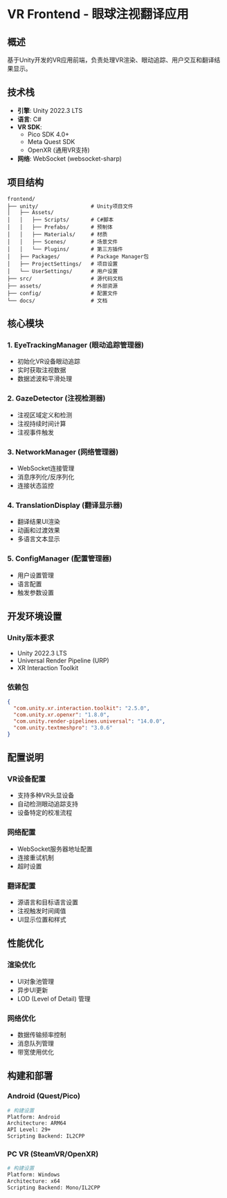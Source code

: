 # VR Frontend - 眼球注视翻译应用

## 概述

基于Unity开发的VR应用前端，负责处理VR渲染、眼动追踪、用户交互和翻译结果显示。

## 技术栈

- **引擎**: Unity 2022.3 LTS
- **语言**: C#
- **VR SDK**: 
  - Pico SDK 4.0+
  - Meta Quest SDK
  - OpenXR (通用VR支持)
- **网络**: WebSocket (websocket-sharp)

## 项目结构

```
frontend/
├── unity/                 # Unity项目文件
│   ├── Assets/
│   │   ├── Scripts/       # C#脚本
│   │   ├── Prefabs/       # 预制体
│   │   ├── Materials/     # 材质
│   │   ├── Scenes/        # 场景文件
│   │   └── Plugins/       # 第三方插件
│   ├── Packages/          # Package Manager包
│   ├── ProjectSettings/   # 项目设置
│   └── UserSettings/      # 用户设置
├── src/                   # 源代码文档
├── assets/                # 外部资源
├── config/                # 配置文件
└── docs/                  # 文档
```

## 核心模块

### 1. EyeTrackingManager (眼动追踪管理器)
- 初始化VR设备眼动追踪
- 实时获取注视数据
- 数据滤波和平滑处理

### 2. GazeDetector (注视检测器)
- 注视区域定义和检测
- 注视持续时间计算
- 注视事件触发

### 3. NetworkManager (网络管理器)
- WebSocket连接管理
- 消息序列化/反序列化
- 连接状态监控

### 4. TranslationDisplay (翻译显示器)
- 翻译结果UI渲染
- 动画和过渡效果
- 多语言文本显示

### 5. ConfigManager (配置管理器)
- 用户设置管理
- 语言配置
- 触发参数设置

## 开发环境设置

### Unity版本要求
- Unity 2022.3 LTS
- Universal Render Pipeline (URP)
- XR Interaction Toolkit

### 依赖包
```json
{
  "com.unity.xr.interaction.toolkit": "2.5.0",
  "com.unity.xr.openxr": "1.8.0",
  "com.unity.render-pipelines.universal": "14.0.0",
  "com.unity.textmeshpro": "3.0.6"
}
```

## 配置说明

### VR设备配置
- 支持多种VR头显设备
- 自动检测眼动追踪支持
- 设备特定的校准流程

### 网络配置
- WebSocket服务器地址配置
- 连接重试机制
- 超时设置

### 翻译配置
- 源语言和目标语言设置
- 注视触发时间阈值
- UI显示位置和样式

## 性能优化

### 渲染优化
- UI对象池管理
- 异步UI更新
- LOD (Level of Detail) 管理

### 网络优化
- 数据传输频率控制
- 消息队列管理
- 带宽使用优化

## 构建和部署

### Android (Quest/Pico)
```bash
# 构建设置
Platform: Android
Architecture: ARM64
API Level: 29+
Scripting Backend: IL2CPP
```

### PC VR (SteamVR/OpenXR)
```bash
# 构建设置
Platform: Windows
Architecture: x64
Scripting Backend: Mono/IL2CPP
```